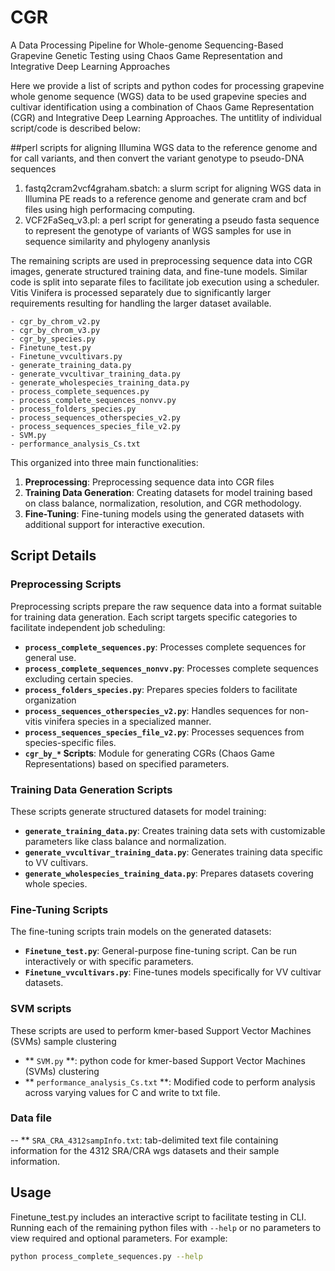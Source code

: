 # CGR
A Data Processing Pipeline for Whole-genome Sequencing-Based Grapevine Genetic Testing using Chaos Game Representation and Integrative Deep Learning Approaches

Here we provide a list of scripts and python codes for processing grapevine whole genome sequence (WGS) data to be used grapevine species and cultivar identification using a combination of Chaos Game Representation (CGR) and Integrative Deep Learning Approaches. The untitlity of individual script/code is described below:

##perl scripts for aligning Illumina WGS data to the reference genome and for call variants, and then convert the variant genotype to pseudo-DNA sequences
1. fastq2cram2vcf4graham.sbatch: a slurm script for aligning WGS data in Illumina PE reads to a reference genome and generate cram and bcf files using high performacing computing.
2. VCF2FaSeq_v3.pl: a perl script for generating a pseudo fasta sequence to represent the genotype of variants of WGS samples for use in sequence similarity and phylogeny ananlysis

The remaining scripts are used in preprocessing sequence data into CGR images, generate structured training data, and fine-tune models. Similar code is split into separate files to facilitate job execution using a scheduler. Vitis Vinifera is processed separately due to significantly larger requirements resulting for handling the larger dataset available.

```plaintext
- cgr_by_chrom_v2.py
- cgr_by_chrom_v3.py
- cgr_by_species.py
- Finetune_test.py
- Finetune_vvcultivars.py
- generate_training_data.py
- generate_vvcultivar_training_data.py
- generate_wholespecies_training_data.py
- process_complete_sequences.py
- process_complete_sequences_nonvv.py
- process_folders_species.py
- process_sequences_otherspecies_v2.py
- process_sequences_species_file_v2.py
- SVM.py
- performance_analysis_Cs.txt
```

This organized into three main functionalities:
1. **Preprocessing**: Preprocessing sequence data into CGR files
2. **Training Data Generation**: Creating datasets for model training based on class balance, normalization, resolution, and CGR methodology.
3. **Fine-Tuning**: Fine-tuning models using the generated datasets with additional support for interactive execution.

## Script Details

### Preprocessing Scripts
Preprocessing scripts prepare the raw sequence data into a format suitable for training data generation. Each script targets specific categories to facilitate independent job scheduling:

- **`process_complete_sequences.py`**: Processes complete sequences for general use.
- **`process_complete_sequences_nonvv.py`**: Processes complete sequences excluding certain species.
- **`process_folders_species.py`**: Prepares species folders to facilitate organization
- **`process_sequences_otherspecies_v2.py`**: Handles sequences for non-vitis vinifera species in a specialized manner.
- **`process_sequences_species_file_v2.py`**: Processes sequences from species-specific files.
- **`cgr_by_*` Scripts**: Module for generating CGRs (Chaos Game Representations) based on specified parameters.

### Training Data Generation Scripts
These scripts generate structured datasets for model training:

- **`generate_training_data.py`**: Creates training data sets with customizable parameters like class balance and normalization.
- **`generate_vvcultivar_training_data.py`**: Generates training data specific to VV cultivars.
- **`generate_wholespecies_training_data.py`**: Prepares datasets covering whole species.

### Fine-Tuning Scripts
The fine-tuning scripts train models on the generated datasets:

- **`Finetune_test.py`**: General-purpose fine-tuning script. Can be run interactively or with specific parameters.
- **`Finetune_vvcultivars.py`**: Fine-tunes models specifically for VV cultivar datasets.

### SVM scripts
These scripts are used to perform kmer-based Support Vector Machines (SVMs) sample clustering
- ** `SVM.py` **: python code for kmer-based Support Vector Machines (SVMs) clustering
- ** `performance_analysis_Cs.txt` **: Modified code to perform analysis across varying values for C and write to txt file.

### Data file
-- ** `SRA_CRA_4312sampInfo.txt`: tab-delimited text file containing information for the 4312 SRA/CRA wgs datasets and their sample information.

## Usage

Finetune_test.py includes an interactive script to facilitate testing in CLI.
Running each of the remaining python files with `--help` or no parameters to view required and optional parameters. For example:
```bash
python process_complete_sequences.py --help
```
